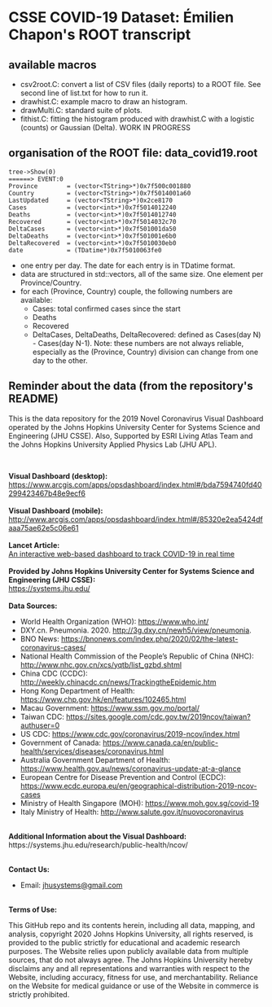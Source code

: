 # CSSE COVID-19 Dataset: Émilien Chapon's ROOT transcript

## available macros
* csv2root.C: convert a list of CSV files (daily reports) to a ROOT file. See second line of list.txt for how to run it.
* drawhist.C: example macro to draw an histogram.
* drawMulti.C: standard suite of plots.
* fithist.C: fitting the histogram produced with drawhist.C with a logistic (counts) or Gaussian (Delta). WORK IN PROGRESS

## organisation of the ROOT file: data_covid19.root
    tree->Show(0)
    ======> EVENT:0
    Province        = (vector<TString>*)0x7f500c001880
    Country         = (vector<TString>*)0x7f5014001a60
    LastUpdated     = (vector<TString>*)0x2ce8170
    Cases           = (vector<int>*)0x7f5014012240
    Deaths          = (vector<int>*)0x7f5014012740
    Recovered       = (vector<int>*)0x7f5014032c70
    DeltaCases      = (vector<int>*)0x7f501001da50
    DeltaDeaths     = (vector<int>*)0x7f501001e6b0
    DeltaRecovered  = (vector<int>*)0x7f5010030eb0
    date            = (TDatime*)0x7f5010063fe0

* one entry per day. The date for each entry is in TDatime format.
* data are structured in std::vectors, all of the same size. One element per Province/Country.
* for each (Province, Country) couple, the following numbers are available:
  * Cases: total confirmed cases since the start
  * Deaths
  * Recovered
  * DeltaCases, DeltaDeaths, DeltaRecovered: defined as Cases(day N) - Cases(day N-1). Note: these numbers are not always reliable, especially as the (Province, Country) division can change from one day to the other.

## Reminder about the data (from the repository's README)
This is the data repository for the 2019 Novel Coronavirus Visual Dashboard operated by the Johns Hopkins University Center for Systems Science and Engineering (JHU CSSE). Also, Supported by ESRI Living Atlas Team and the Johns Hopkins University Applied Physics Lab (JHU APL).

<br>

<b>Visual Dashboard (desktop):</b><br>
https://www.arcgis.com/apps/opsdashboard/index.html#/bda7594740fd40299423467b48e9ecf6
<br><br>
<b>Visual Dashboard (mobile):</b><br>
http://www.arcgis.com/apps/opsdashboard/index.html#/85320e2ea5424dfaaa75ae62e5c06e61
<br><br>
<b>Lancet Article:</b><br>
[An interactive web-based dashboard to track COVID-19 in real time](https://doi.org/10.1016/S1473-3099(20)30120-1)
<br><br>
<b>Provided by Johns Hopkins University Center for Systems Science and Engineering (JHU CSSE):</b><br>
https://systems.jhu.edu/
<br><br>
<b>Data Sources:</b><br>
* World Health Organization (WHO): https://www.who.int/ <br>
* DXY.cn. Pneumonia. 2020. http://3g.dxy.cn/newh5/view/pneumonia.  <br>
* BNO News: https://bnonews.com/index.php/2020/02/the-latest-coronavirus-cases/  <br>
* National Health Commission of the People’s Republic of China (NHC): <br>
 http://www.nhc.gov.cn/xcs/yqtb/list_gzbd.shtml <br>
* China CDC (CCDC): http://weekly.chinacdc.cn/news/TrackingtheEpidemic.htm <br>
* Hong Kong Department of Health: https://www.chp.gov.hk/en/features/102465.html <br>
* Macau Government: https://www.ssm.gov.mo/portal/ <br>
* Taiwan CDC: https://sites.google.com/cdc.gov.tw/2019ncov/taiwan?authuser=0 <br>
* US CDC: https://www.cdc.gov/coronavirus/2019-ncov/index.html <br>
* Government of Canada: https://www.canada.ca/en/public-health/services/diseases/coronavirus.html <br>
* Australia Government Department of Health: https://www.health.gov.au/news/coronavirus-update-at-a-glance <br>
* European Centre for Disease Prevention and Control (ECDC): https://www.ecdc.europa.eu/en/geographical-distribution-2019-ncov-cases 
* Ministry of Health Singapore (MOH): https://www.moh.gov.sg/covid-19
* Italy Ministry of Health: http://www.salute.gov.it/nuovocoronavirus

<br>
<b>Additional Information about the Visual Dashboard:</b><br>
https://systems.jhu.edu/research/public-health/ncov/
<br><br>

<b>Contact Us: </b><br>
* Email: jhusystems@gmail.com
<br><br>

<b>Terms of Use:</b><br>

This GitHub repo and its contents herein, including all data, mapping, and analysis, copyright 2020 Johns Hopkins University, all rights reserved, is provided to the public strictly for educational and academic research purposes.  The Website relies upon publicly available data from multiple sources, that do not always agree. The Johns Hopkins University hereby disclaims any and all representations and warranties with respect to the Website, including accuracy, fitness for use, and merchantability.  Reliance on the Website for medical guidance or use of the Website in commerce is strictly prohibited.
